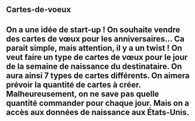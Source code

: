 ## Cartes-de-voeux
On a une idée de start-up ! On souhaite vendre des cartes de vœux pour les anniversaires... 
Ca parait simple, mais attention, il y a un twist !
On veut faire un type de cartes de vœux pour le jour de la semaine de naissance du destinataire.
On aura ainsi 7 types de cartes différents.  On aimera prévoir la quantité de cartes à créer.
Malheureusement, on ne save pas quelle quantité commander pour chaque jour.
Mais on a accès aux données de naissance aux États-Unis.
-------------------------------------------------------------------
